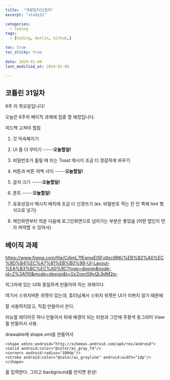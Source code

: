 ```yaml
---
title:  "개발일지31일차" 
excerpt: "study31"

categories:
  - Coding
tags:
  - [Coding, Kotlin, Github,]

toc: true
toc_sticky: true
 
date: 2024-01-04
last_modified_at: 2024-01-04

---
```



## 코틀린 31일차

6주 차 목요일입니다!

오늘은 6주차 베이직 과제에 집중 할 예정입니다.

피드백 고쳐야 할점

1. 깃 익숙해지기
  
2. UI 좀 더 꾸미기  -----**오늘할일!**

3. 비밀번호가 틀릴 때 뜨는 Toast 메시지 조금 더 정갈하게 바꾸기

4. 버튼과 버튼 여백 사이  -----**오늘할일!**

5. 글자 크기  -----**오늘할일!**

6. 폰트  -----**오늘할일!**

7. 유효성검사 메시지 배치에 조금 더 신경쓰기 (ex. 비밀번호 적는 칸 안 쪽에 hint 형식으로 넣기)

8. 메인화면부터 띄운 다음에 로그인화면으로 넘어가는 부분은 좋았음 (어떤 앱인지 먼자 파악할 수 있어서)

## 베이직 과제 

https://www.figma.com/file/CdjmL7fEgmsEISFx9zc9RK/%EB%B2%A0%EC%9D%B4%EC%A7%81%EB%B0%98-UI-Layout-%EA%B3%BC%EC%A0%9C?type=design&node-id=2%3A110&mode=design&t=GzZoxnS9yQL9dM2q-

피그마에 있는 UI와 동일하게 만들어야 하는 과제이다. 

여기서 스위치버튼 위젯이 있는데, 튜터님께서 스위치 위젯은 UI가 이쁘지 않기 때문에 

잘 사용하지않고, 직접 만들어서 쓴다.

리뉴얼 레이아웃 하나 만들어서 
뒤에 배경이 되는 타원과 그안에 주황색 동그라미 View를 만들어서 사용. 

drawable에 shape.xml을 만들어서

    <shape xmlns:android="http://schemas.android.com/apk/res/android">
    <solid android:color="@color/ai_gray_f4"/>
    <corners android:radius="100dp"/>
    <stroke android:color="@color/ai_grayline" android:width="1dp"/>
    </shape>

를 입력한다. 그리고 background를 만지면 완성!



